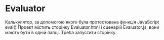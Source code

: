 # Evaluator
Калькулятор, за допомогою якого була протестована функція JavaScript eval()
Проект містить сторінку Evaluator.html і сценарій Evaluator.js, вони мають бути в одній папці. Треба запустити сторінку.
